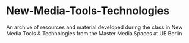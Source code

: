 # New-Media-Tools-Technologies
An archive of resources and material developed during the class in New Media Tools &amp; Technologies from the Master Media Spaces at UE Berlin
